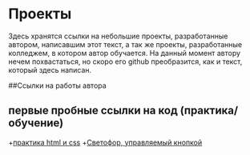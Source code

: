 # Проекты

Здесь хранятся ссылки на небольшие проекты, разработанные автором, написавшим этот текст, а так же проекты, разработанные колледжем, в котором автор обучается.
На данный момент автору нечем похвастаться, но скоро его github преобразится, как и текст, который здесь написан.

##Ссылки на работы автора
## первые пробные ссылки на код (практика/обучение)
+[практика html и css](https://github.com/TroJanRuLes/practic-html-css)
+[Светофор, управляемый кнопкой](https://github.com/TroJanRuLes/Traffic-Light)
